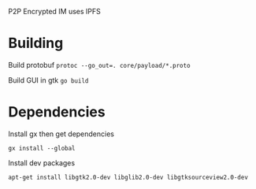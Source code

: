 P2P Encrypted IM uses IPFS

# Building

Build protobuf `protoc --go_out=. core/payload/*.proto`

Build GUI in gtk `go build`

# Dependencies

Install gx then get dependencies

`gx install --global`

Install dev packages

`apt-get install libgtk2.0-dev libglib2.0-dev libgtksourceview2.0-dev`

